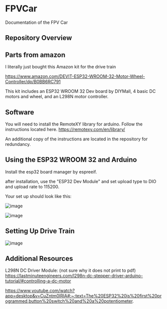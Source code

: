 # FPVCar
Documentation of the FPV Car 

## Repository Overview


## Parts from amazon

I literally just bought this Amazon kit for the drive train

https://www.amazon.com/DEVIT-ESP32-WROOM-32-Motor-Wheel-Controller/dp/B0BB6RC791

This kit includes an ESP32 WROOM 32 Dev board by DIYMall, 4 basic DC motors and wheel, and an L298N motor controller.

## Software

You will need to install the RemoteXY library for arduino.  Follow the instructions located here. https://remotexy.com/en/library/

An additional copy of the instructions are located in the repository for redundancy.

## Using the ESP32 WROOM 32 and Arduino

Install the esp32 board manager by espreeif.

after installation, use the "ESP32 Dev Module" and set upload type to DIO and upload rate to 115200.

Your set up should look like this:

![image](https://github.com/user-attachments/assets/f997db81-1254-4bc3-9c0c-8af227972ba2)

![image](https://github.com/user-attachments/assets/2aed1bd8-223f-44aa-ad89-fa210624ad15)

## Setting Up Drive Train

![image](https://github.com/user-attachments/assets/451fe64b-f8a1-4eb4-8106-4d19f7b4deb2)


## Additional Resources

L298N DC Driver Module: (not sure why it does not print to pdf)
https://lastminuteengineers.com/l298n-dc-stepper-driver-arduino-tutorial/#controlling-a-dc-motor

https://www.youtube.com/watch?app=desktop&v=CuZntm0lRIA#:~:text=The%20ESP32%20is%20first%20programmed,button%20switch%20and%20a%20potentiometer.
